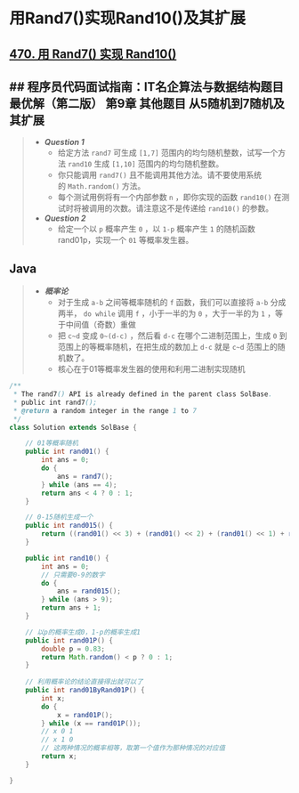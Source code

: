 # 用Rand7()实现Rand10()及其扩展

## [470. 用 Rand7() 实现 Rand10()](https://leetcode.cn/problems/implement-rand10-using-rand7/)

## ## 程序员代码面试指南：IT名企算法与数据结构题目最优解（第二版） 第9章 其他题目 从5随机到7随机及其扩展

> - ***Question 1***
>   - 给定方法 `rand7` 可生成 `[1,7]` 范围内的均匀随机整数，试写一个方法 `rand10` 生成 `[1,10]` 范围内的均匀随机整数。
>   - 你只能调用 `rand7()` 且不能调用其他方法。请不要使用系统的 `Math.random()` 方法。
>   - 每个测试用例将有一个内部参数 `n` ，即你实现的函数 `rand10()` 在测试时将被调用的次数。请注意这不是传递给 `rand10()` 的参数。
> - ***Question 2***
>   - 给定一个以 `p` 概率产生 `0` ，以 `1-p` 概率产生 `1` 的随机函数rand01p，实现一个 `01` 等概率发生器。

## Java

> - ***概率论***
>   - 对于生成 `a-b` 之间等概率随机的 `f` 函数，我们可以直接将 `a-b` 分成两半， `do while` 调用 `f` ，小于一半的为 `0` ，大于一半的为 `1` ，等于中间值（奇数）重做
>   - 把 `c~d` 变成 `0~(d-c)` ，然后看 `d-c` 在哪个二进制范围上，生成 `0` 到范围上的等概率随机，在把生成的数加上 `d-c` 就是 `c~d` 范围上的随机数了。
>   - 核心在于01等概率发生器的使用和利用二进制实现随机

```java
/**
 * The rand7() API is already defined in the parent class SolBase.
 * public int rand7();
 * @return a random integer in the range 1 to 7
 */
class Solution extends SolBase {

    // 01等概率随机
    public int rand01() {
        int ans = 0;
        do {
            ans = rand7();
        } while (ans == 4);
        return ans < 4 ? 0 : 1;
    }

    // 0-15随机生成一个
    public int rand015() {
        return ((rand01() << 3) + (rand01() << 2) + (rand01() << 1) + rand01());
    }

    public int rand10() {
        int ans = 0;
        // 只需要0-9的数字
        do {
            ans = rand015();
        } while (ans > 9);
        return ans + 1;
    }

    // 以p的概率生成0，1-p的概率生成1
    public int rand01P() {
        double p = 0.83;
        return Math.random() < p ? 0 : 1;
    }
    
    // 利用概率论的结论直接得出就可以了
    public int rand01ByRand01P() {
        int x;
        do {
            x = rand01P();
        } while (x == rand01P());
        // x 0 1
        // x 1 0
        // 这两种情况的概率相等，取第一个值作为那种情况的对应值
        return x;
    }

}
```
